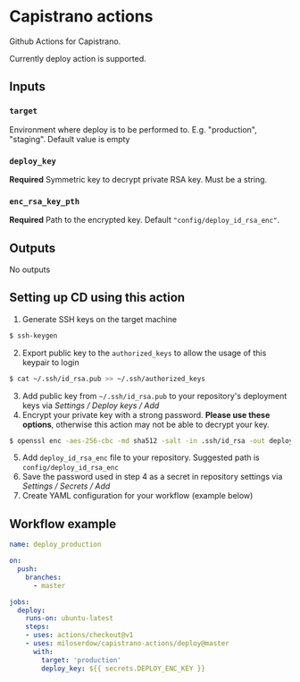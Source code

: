 # Capistrano actions
Github Actions for Capistrano.

Currently deploy action is supported.

## Inputs
### `target`
Environment where deploy is to be performed to. E.g. "production", "staging". Default value is empty

### `deploy_key`
**Required** Symmetric key to decrypt private RSA key. Must be a string.

### `enc_rsa_key_pth`
**Required** Path to the encrypted key. Default `"config/deploy_id_rsa_enc"`.

## Outputs
No outputs

## Setting up CD using this action
1. Generate SSH keys on the target machine
```bash
$ ssh-keygen
```
2. Export public key to the `authorized_keys` to allow the usage of this keypair to login
```bash
$ cat ~/.ssh/id_rsa.pub >> ~/.ssh/authorized_keys
```
3. Add public key from `~/.ssh/id_rsa.pub` to your repository's deployment keys via *Settings / Deploy keys / Add*
4. Encrypt your private key with a strong password. **Please use these options**, otherwise this action may not be able to decrypt your key.
```bash
$ openssl enc -aes-256-cbc -md sha512 -salt -in .ssh/id_rsa -out deploy_id_rsa_enc -k PASSWORD -a
```
5. Add `deploy_id_rsa_enc` file to your repository. Suggested path is `config/deploy_id_rsa_enc`
6. Save the password used in step 4 as a secret in repository settings via *Settings / Secrets / Add*
7. Create YAML configuration for your workflow (example below)

## Workflow example
```yaml
name: deploy_production

on:
  push:
    branches: 
      - master

jobs:
  deploy:
    runs-on: ubuntu-latest
    steps:
    - uses: actions/checkout@v1
    - uses: miloserdow/capistrano-actions/deploy@master
      with:
        target: 'production'
        deploy_key: ${{ secrets.DEPLOY_ENC_KEY }}
```
